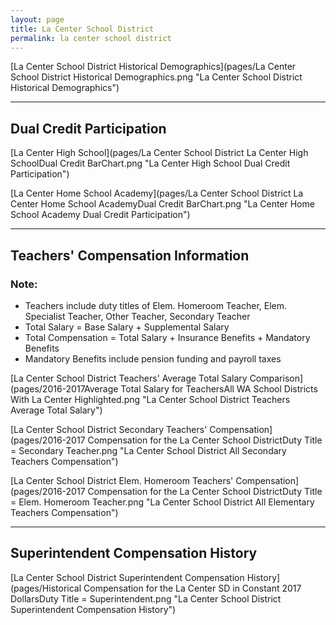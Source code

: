 ```yaml
---
layout: page
title: La Center School District
permalink: la center school district
---
```



[La Center School District Historical Demographics](pages/La Center School District Historical Demographics.png "La Center School District Historical Demographics")

___

## Dual Credit Participation

[La Center High School](pages/La Center School District La Center High SchoolDual Credit BarChart.png "La Center High School Dual Credit Participation")

[La Center Home School Academy](pages/La Center School District La Center Home School AcademyDual Credit BarChart.png "La Center Home School Academy Dual Credit Participation")


___

## Teachers' Compensation Information
### Note:
- Teachers include duty titles of Elem. Homeroom Teacher, Elem. Specialist Teacher, Other Teacher, Secondary Teacher
- Total Salary = Base Salary + Supplemental Salary
- Total Compensation = Total Salary + Insurance Benefits + Mandatory Benefits
- Mandatory Benefits include pension funding and payroll taxes

[La Center School District Teachers' Average Total Salary Comparison](pages/2016-2017Average Total Salary for TeachersAll WA School Districts With La Center Highlighted.png "La Center School District Teachers Average Total Salary")

[La Center School District Secondary Teachers' Compensation](pages/2016-2017 Compensation for the La Center School DistrictDuty Title = Secondary Teacher.png "La Center School District All Secondary Teachers Compensation")

[La Center School District Elem. Homeroom Teachers' Compensation](pages/2016-2017 Compensation for the La Center School DistrictDuty Title = Elem. Homeroom Teacher.png "La Center School District All Elementary Teachers Compensation")


___

## Superintendent Compensation History

[La Center School District Superintendent Compensation History](pages/Historical Compensation for the La Center SD in Constant 2017 DollarsDuty Title = Superintendent.png "La Center School District Superintendent Compensation History")


